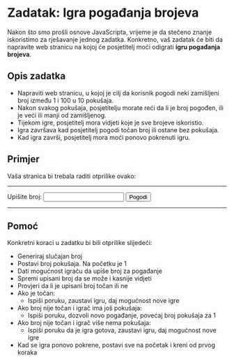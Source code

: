 # Zadatak: Igra pogađanja brojeva

Nakon što smo prošli osnove JavaScripta, vrijeme je da stečeno znanje iskoristimo za rješavanje jednog zadatka. Konkretno, vaš zadatak će biti da napravite web stranicu na kojoj će posjetitelj moći odigrati **igru pogađanja brojeva**.

## Opis zadatka
* Napraviti web stranicu, u kojoj je cilj da korisnik pogodi neki zamišljeni broj između 1 i 100 u 10 pokušaja. 
* Nakon svakog pokušaja, posjetitelju morate reći da li je broj pogođen, ili je veći ili manji od zamišljenog. 
* Tijekom igre, posjetitelj mora vidjeti koje je sve brojeve iskoristio. 
* Igra završava kad posjetitelj pogodi točan broj ili ostane bez pokušaja. 
* Kad igra završi, posjetitelj mora moći ponovo pokrenuti igru.

## Primjer 
Vaša stranica bi trebala raditi otprilike ovako:
<hr>
<div class="form">
<label for="guessField">Upišite broj: </label><input type="text" id="guessField" class="guessField">
<input type="submit" value="Pogodi" class="guessSubmit">
</div>

<div class="resultParas">
<p class="guesses"></p>
<p class="lastResult"></p>
<p class="lowOrHi"></p>
</div>
<script>
    let randomNumber = Math.floor(Math.random() * 100) + 1;
    const guesses = document.querySelector('.guesses');
    const lastResult = document.querySelector('.lastResult');
    const lowOrHi = document.querySelector('.lowOrHi');
    const guessSubmit = document.querySelector('.guessSubmit');
    const guessField = document.querySelector('.guessField');
    let guessCount = 1;
    let resetButton;

    function checkGuess() {
    let userGuess = Number(guessField.value);
    if (guessCount === 1) {
        guesses.textContent = 'Previous guesses: ';
    }

    guesses.textContent += userGuess + ' ';

    if (userGuess === randomNumber) {
        lastResult.textContent = 'Congratulations! You got it right!';
        lastResult.style.backgroundColor = 'green';
        lowOrHi.textContent = '';
        setGameOver();
    } else if (guessCount === 10) {
        lastResult.textContent = '!!!GAME OVER!!!';
        lowOrHi.textContent = '';
        setGameOver();
    } else {
        lastResult.textContent = 'Wrong!';
        lastResult.style.backgroundColor = 'red';
        if(userGuess < randomNumber) {
        lowOrHi.textContent = 'Last guess was too low!' ;
        } else if(userGuess > randomNumber) {
        lowOrHi.textContent = 'Last guess was too high!';
        }
    }

    guessCount++;
    guessField.value = '';
    guessField.focus();
    }

    guessSubmit.addEventListener('click', checkGuess);

    function setGameOver() {
    guessField.disabled = true;
    guessSubmit.disabled = true;
    resetButton = document.createElement('button');
    resetButton.textContent = 'Start new game';
    document.body.appendChild(resetButton);
    resetButton.addEventListener('click', resetGame);
    }

    function resetGame() {
    guessCount = 1;
    const resetParas = document.querySelectorAll('.resultParas p');
    for(let i = 0 ; i < resetParas.length ; i++) {
        resetParas[i].textContent = '';
    }

    resetButton.parentNode.removeChild(resetButton);
    guessField.disabled = false;
    guessSubmit.disabled = false;
    guessField.value = '';
    guessField.focus();
    lastResult.style.backgroundColor = 'white';
    randomNumber = Math.floor(Math.random() * 100) + 1;
    }
</script>
<hr>

## Pomoć
Konkretni koraci u zadatku bi bili otprilike slijedeći:
* Generiraj slučajan broj
* Postavi broj pokušaja. Na početku je 1
* Dati mogućnost igraču da upiše broj za pogađanje
* Spremi upisani broj da se može i kasnije vidjeti
* Provjeri da li je upisani broj točan ili ne
* Ako je točan:
  * Ispiši poruku, zaustavi igru, daj mogućnost nove igre
* Ako broj nije točan i igrač ima još pokušaja:
  * Ispiši poruku, dozvoli novo pogađanje, povećaj broj pokušaja za 1
* Ako broj nije točan i igrač više nema pokušaja:
  * Ispiši poruku da je igra gotova, zaustavi igru, daj mogućnost nove igre
* Kad se igra ponovo pokrene, postavi sve na početak i kreni od prvog koraka
